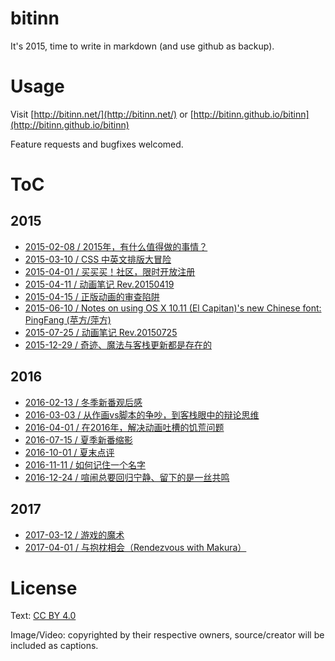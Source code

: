 
bitinn
======

It's 2015, time to write in markdown (and use github as backup).


# Usage

Visit [http://bitinn.net/](http://bitinn.net/) or [http://bitinn.github.io/bitinn](http://bitinn.github.io/bitinn)

Feature requests and bugfixes welcomed.

# ToC

## 2015

- [2015-02-08 / 2015年，有什么值得做的事情？](https://github.com/bitinn/bitinn/blob/master/2015/02-08.md)
- [2015-03-10 / CSS 中英文排版大冒险](https://github.com/bitinn/bitinn/blob/master/2015/03-10.md)
- [2015-04-01 / 买买买！社区，限时开放注册](https://github.com/bitinn/bitinn/blob/master/2015/04-01.md)
- [2015-04-11 / 动画笔记 Rev.20150419](https://github.com/bitinn/bitinn/blob/master/2015/04-11.md)
- [2015-04-15 / 正版动画的审查陷阱](https://github.com/bitinn/bitinn/blob/master/2015/04-15.md)
- [2015-06-10 / Notes on using OS X 10.11 (El Capitan)'s new Chinese font: PingFang (苹方/萍方)](https://github.com/bitinn/bitinn/blob/master/2015/06-10.md)
- [2015-07-25 / 动画笔记 Rev.20150725](https://github.com/bitinn/bitinn/blob/master/2015/07-25.md)
- [2015-12-29 / 奇迹、魔法与客栈更新都是存在的](https://github.com/bitinn/bitinn/blob/master/2015/12-29.md)

## 2016

- [2016-02-13 / 冬季新番观后感](https://github.com/bitinn/bitinn/blob/master/2016/02-13.md)
- [2016-03-03 / 从作画vs脚本的争吵，到客栈眼中的辩论思维](https://github.com/bitinn/bitinn/blob/master/2016/03-03.md)
- [2016-04-01 / 在2016年，解决动画吐槽的饥荒问题](https://github.com/bitinn/bitinn/blob/master/2016/04-01.md)
- [2016-07-15 / 夏季新番缩影](https://github.com/bitinn/bitinn/blob/master/2016/07-15.md)
- [2016-10-01 / 夏末点评](https://github.com/bitinn/bitinn/blob/master/2016/10-01.md)
- [2016-11-11 / 如何记住一个名字](https://github.com/bitinn/bitinn/blob/master/2016/11-11.md)
- [2016-12-24 / 喧闹总要回归宁静、留下的是一丝共鸣](https://github.com/bitinn/bitinn/blob/master/2016/12-24.md)

## 2017

- [2017-03-12 / 游戏的魔术](https://github.com/bitinn/bitinn/blob/master/2017/3-12.md)
- [2017-04-01 / 与抱枕相会（Rendezvous with Makura）](https://github.com/bitinn/bitinn/blob/master/2017/4-1.md)

# License

Text: [CC BY 4.0](http://creativecommons.org/licenses/by/4.0/)

Image/Video: copyrighted by their respective owners, source/creator will be included as captions.

